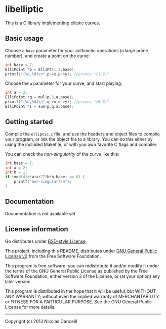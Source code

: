 # libelliptic

This is a [C](http://www.open-std.org/jtc1/sc22/wg14/) library implementing elliptic curves.

## Basic usage

Choose a `base` parameter for your arithmetic operations (a large prime number), and create a point on the curve:

````c
int base = 7;
ElliPoint *p = ElliPt(1,2,base);
printf("(%d,%d)\n",p->x,p->y); //prints "(1,2)"
````

Choose the `a` parameter for your curve, and start playing:

````c
int a = 2;
ElliPoint *q = mul(p,3,a,base);
printf("(%d,%d)\n",q->x,q->y); //prints "(0,6)"
ElliPoint *s = sum(p,q,a,base);
````

## Getting started

Compile the `elliptic.c` file, and use the headers and object files to compile your program, or link the object file to a library. You can do this either by using the included Makefile, or with you own favorite C flags and compiler.

You can check the _non-singularity_ of the curve like this:

````c
int base = 7;
int a = 2;
int b = 1;
if (mod(4*a*a*a+27*b*b,base) == 0) {
	printf("non-singular!\n");
}
````

## Documentation

Documentation is not available yet.

## License information

Go distributes under [BSD-style License](http://golang.org/LICENSE).

This project, including this README, distributes under [GNU General Public License v3](https://github.com/ncanceill/libelliptic/blob/master/LICENSE.md) from the Free Software Foundation.

This program is free software: you can redistribute it and/or modify it under the terms of the GNU General Public License as published by the Free Software Foundation, either version 3 of the License, or (at your option) any later version.

This program is distributed in the hope that it will be useful, but WITHOUT ANY WARRANTY; without even the implied warranty of MERCHANTABILITY or FITNESS FOR A PARTICULAR PURPOSE.  See the GNU General Public License for more details.

***

Copyright (c) 2013 Nicolas Canceill

